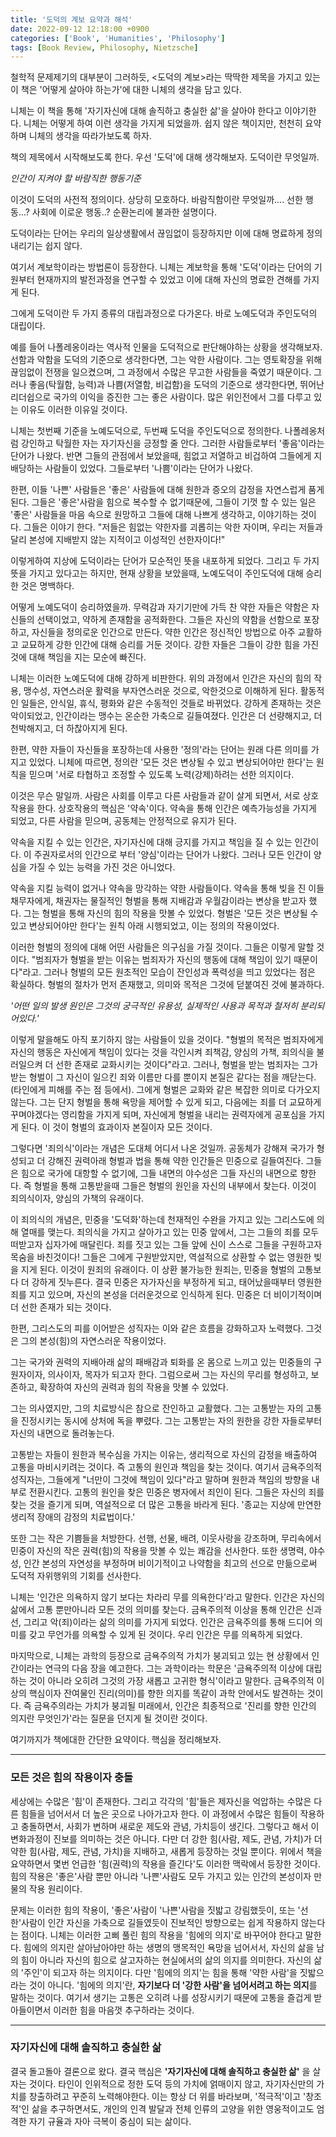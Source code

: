```yaml
---
title: '도덕의 계보 요약과 해석'
date: 2022-09-12 12:18:00 +0900
categories: ['Book', 'Humanities', 'Philosophy']
tags: [Book Review, Philosophy, Nietzsche]
---
```




철학적 문제제기의 대부분이 그러하듯, <도덕의 계보>라는 딱딱한 제목을 가지고 있는 이 책은 '어떻게 살아야 하는가'에 대한 니체의 생각을 담고 있다.

  

니체는 이 책을 통해 '자기자신에 대해 솔직하고 충실한 삶'을 살아야 한다고 이야기한다. 니체는 어떻게 하여 이런 생각을 가지게 되었을까. 쉽지 않은 책이지만, 천천히 요약하며 니체의 생각을 따라가보도록 하자.

  

책의 제목에서 시작해보도록 한다. 우선 '도덕'에 대해 생각해보자. 도덕이란 무엇일까.

*인간이 지켜야 할 바람직한 행동기준*

  

이것이 도덕의 사전적 정의이다. 상당히 모호하다. 바람직함이란 무엇일까.... 선한 행동...? 사회에 이로운 행동..? 순환논리에 불과한 설명이다.

도덕이라는 단어는 우리의 일상생활에서 끊임없이 등장하지만 이에 대해 명료하게 정의내리기는 쉽지 않다.

  

여기서 계보학이라는 방법론이 등장한다. 니체는 계보학을 통해 '도덕'이라는 단어의 기원부터 현재까지의 발전과정을 연구할 수 있었고 이에 대해 자신의 명료한 견해를 가지게 된다.

  

그에게 도덕이란 두 가지 종류의 대립과정으로 다가온다. 바로 노예도덕과 주인도덕의 대립이다.

  

예를 들어 나폴레옹이라는 역사적 인물을 도덕적으로 판단해야하는 상황을 생각해보자. 선함과 악함을 도덕의 기준으로 생각한다면, 그는 악한 사람이다. 그는 영토확장을 위해 끊임없이 전쟁을 일으켰으며, 그 과정에서 수많은 무고한 사람들을 죽였기 때문이다. 그러나 좋음(탁월함, 능력)과 나쁨(저열함, 비겁함)을 도덕의 기준으로 생각한다면, 뛰어난 리더쉽으로 국가의 이익을 증진한 그는 좋은 사람이다. 많은 위인전에서 그를 다루고 있는 이유도 이러한 이유일 것이다.

  

니체는 첫번째 기준을 노예도덕으로, 두번째 도덕을 주인도덕으로 정의한다. 나폴레옹처럼 강인하고 탁월한 자는 자기자신을 긍정할 줄 안다. 그러한 사람들로부터 '좋음'이라는 단어가 나왔다. 반면 그들의 관점에서 보았을때, 힘없고 저열하고 비겁하여 그들에게 지배당하는 사람들이 있었다. 그들로부터 '나쁨'이라는 단어가 나왔다.

  

한편, 이들 '나쁜' 사람들은 '좋은' 사람들에 대해 원한과 증오의 감정을 자연스럽게 품게 된다. 그들은 '좋은'사람을 힘으로 복수할 수 없기때문에, 그들이 기껏 할 수 있는 일은 '좋은' 사람들을 마음 속으로 원망하고 그들에 대해 나쁘게 생각하고, 이야기하는 것이다. 그들은 이야기 한다. "저들은 힘없는 약한자를 괴롭히는 악한 자이며, 우리는 저들과 달리 본성에 지배받지 않는 지적이고 이성적인 선한자이다!"

  

이렇게하여 지상에 도덕이라는 단어가 모순적인 뜻을 내포하게 되었다. 그리고 두 가지 뜻을 가지고 있다고는 하지만, 현재 상황을 보았을때, 노예도덕이 주인도덕에 대해 승리한 것은 명백하다.

  

어떻게 노예도덕이 승리하였을까. 무력감과 자기기만에 가득 찬 약한 자들은 약함은 자신들의 선택이었고, 약하게 존재함을 공적화한다. 그들은 자신의 약함을 선함으로 포장하고, 자신들을 정의로운 인간으로 만든다. 약한 인간은 정신적인 방법으로 아주 교활하고 교묘하게 강한 인간에 대해 승리를 거둔 것이다. 강한 자들은 그들이 강한 힘을 가진 것에 대해 책임을 지는 모순에 빠진다.

  

니체는 이러한 노예도덕에 대해 강하게 비판한다. 위의 과정에서 인간은 자신의 힘의 작용, 맹수성, 자연스러운 활력을 부자연스러운 것으로, 악한것으로 이해하게 된다. 활동적인 일들은, 안식일, 휴식, 평화와 같은 수동적인 것들로 바뀌었다. 강하게 존재하는 것은 악이되었고, 인간이라는 맹수는 온순한 가축으로 길들여졌다. 인간은 더 선량해지고, 더 천박해지고, 더 하찮아지게 된다.

  

한편, 약한 자들이 자신들을 포장하는데 사용한 '정의'라는 단어는 원래 다른 의미를 가지고 있었다. 니체에 따르면, 정의란 '모든 것은 변상될 수 있고 변상되어야만 한다'는 원칙을 믿으며 '서로 타협하고 조정할 수 있도록 노력(강제)하려는 선한 의지이다.

  

이것은 무슨 말일까. 사람은 사회를 이루고 다른 사람들과 같이 살게 되면서, 서로 상호작용을 한다. 상호작용의 핵심은 '약속'이다. 약속을 통해 인간은 예측가능성을 가지게 되었고, 다른 사람을 믿으며, 공동체는 안정적으로 유지가 된다.

  

약속을 지킬 수 있는 인간은, 자기자신에 대해 긍지를 가지고 책임을 질 수 있는 인간이다. 이 주권자로서의 인간으로 부터 '양심'이라는 단어가 나왔다. 그러나 모든 인간이 양심을 가질 수 있는 능력을 가진 것은 아니었다.

  

약속을 지킬 능력이 없거나 약속을 망각하는 약한 사람들이다. 약속을 통해 빚을 진 이들 채무자에게, 채권자는 물질적인 형벌을 통해 지배감과 우월감이라는 변상을 받고자 했다. 그는 형벌을 통해 자신의 힘의 작용을 맛볼 수 있었다. 형벌은 '모든 것은 변상될 수 있고 변상되어야만 한다'는 원칙 아래 시행되었고, 이는 정의의 작용이었다.

  

이러한 형벌의 정의에 대해 어떤 사람들은 의구심을 가질 것이다. 그들은 이렇게 말할 것이다. "범죄자가 형벌을 받는 이유는 범죄자가 자신의 행동에 대해 책임이 있기 때문이다"라고. 그러나 형벌의 모든 원초적인 모습이 잔인성과 폭력성을 띄고 있었다는 점은 확실하다. 형벌의 절차가 먼저 존재했고, 의미와 목적은 그것에 덛붙여진 것에 불과하다.

*'어떤 일의 발생 원인은 그것의 궁극적인 유용성, 실제적인 사용과 목적과 철저히 분리되어있다.'*

  

이렇게 말을해도 아직 포기하지 않는 사람들이 있을 것이다. "형벌의 목적은 범죄자에게 자신의 행동은 자신에게 책임이 있다는 것을 각인시켜 죄책감, 양심의 가책, 죄의식을 불러일으켜 더 선한 존재로 교화시키는 것이다"라고. 그러나, 형벌을 받는 범죄자는 그가 받는 형벌이 그 자신이 일으킨 죄와 이름만 다를 뿐이지 본질은 같다는 점을 깨닫는다. (타인에게 피해를 주는 점 등에서). 그에게 형벌은 교화와 같은 복잡한 의미로 다가오지 않는다. 그는 단지 형벌을 통해 욕망을 제어할 수 있게 되고, 다음에는 죄를 더 교묘하게 꾸며야겠다는 영리함을 가지게 되며, 자신에게 형벌을 내리는 권력자에게 공포심을 가지게 된다. 이 것이 형벌의 효과이자 본질이자 모든 것이다.

  

그렇다면 '죄의식'이라는 개념은 도대체 어디서 나온 것일까. 공동체가 강해져 국가가 형성되고 더 강해진 권력아래 형벌과 법을 통해 약한 인간들은 민중으로 길들여진다. 그들은 힘으로 국가에 대항할 수 없기에, 그들 내면의 야수성은 그들 자신의 내면으로 향한다. 즉 형벌을 통해 고통받을때 그들은 형벌의 원인을 자신의 내부에서 찾는다. 이것이 죄의식이자, 양심의 가책의 유래이다.

  

이 죄의식의 개념은, 민중을 '도덕화'하는데 천재적인 수완을 가지고 있는 그리스도에 의해 열매를 맺는다. 죄의식을 가지고 살아가고 있는 민중 앞에서, 그는 그들의 죄를 모두 떠받고자 십자가에 매달린다. 죄를 짓고 있는 그들 앞에 신이 스스로 그들을 구원하고자 목숨을 바친것이다! 그들은 그에게 구원받았지만, 역설적으로 상환할 수 없는 영원한 빚을 지게 된다. 이것이 원죄의 유래이다. 이 상환 불가능한 원죄는, 민중을 형벌의 고통보다 더 강하게 짓누른다. 결국 민중은 자가자신을 부정하게 되고, 태어났을때부터 영원한 죄를 지고 있으며, 자신의 본성을 더러운것으로 인식하게 된다. 민중은 더 비이기적이며 더 선한 존재가 되는 것이다.

  

한편, 그리스도의 피를 이어받은 성직자는 이와 같은 흐름을 강화하고자 노력했다. 그것은 그의 본성(힘)의 자연스러운 작용이었다.

  

그는 국가와 권력의 지배아래 삶의 패배감과 퇴화를 온 몸으로 느끼고 있는 민중들의 구원자이자, 의사이자, 목자가 되고자 한다. 그럼으로써 그는 자신의 무리를 형성하고, 보존하고, 확장하여 자신의 권력과 힘의 작용을 맛볼 수 있었다.

  

그는 의사였지만, 그의 치료방식은 참으로 잔인하고 교활했다. 그는 고통받는 자의 고통을 진정시키는 동시에 상처에 독을 뿌렸다. 그는 고통받는 자의 원한을 강한 자들로부터 자신의 내면으로 돌려놓는다.

  

고통받는 자들이 원한과 복수심을 가지는 이유는, 생리적으로 자신의 감정을 배출하여 고통을 마비시키려는 것이다. 즉 고통의 원인과 책임을 찾는 것이다. 여기서 금욕주의적 성직자는, 그들에게 "너만이 그것에 책임이 있다"라고 말하며 원한과 책임의 방향을 내부로 전환시킨다. 고통의 원인을 찾은 민중은 병자에서 죄인이 된다. 그들은 자신의 죄를 찾는 것을 즐기게 되며, 역설적으로 더 많은 고통을 바라게 된다. '종교는 지상에 만연한 생리적 장애의 감정의 치료법이다.'

  

또한 그는 작은 기쁨들을 처방한다. 선행, 선물, 배려, 이웃사랑을 강조하며, 무리속에서 민중이 자신의 작은 권력(힘)의 작용을 맛볼 수 있는 쾌감을 선사한다. 또한 생명력, 야수성, 인간 본성의 자연성을 부정하며 비이기적이고 나약함을 최고의 선으로 만듦으로써 도덕적 자위행위의 기회를 선사한다.

  

니체는 '인간은 의욕하지 않기 보다는 차라리 무를 의욕한다'라고 말한다. 인간은 자신의 삶에서 고통 뿐만아니라 모든 것의 의미를 찾는다. 금욕주의적 이상을 통해 인간은 신과 선, 그리고 악(죄)이라는 삶의 의미를 가지게 되었다. 인간은 금욕주의를 통해 드디어 의미를 갖고 무언가를 의욕할 수 있게 된 것이다. 우리 인간은 무를 의욕하게 되었다.

  

마지막으로, 니체는 과학의 등장으로 금욕주의적 가치가 붕괴되고 있는 현 상황에서 인간이라는 연극의 다음 장을 예고한다. 그는 과학이라는 학문은 '금욕주의적 이상에 대립하는 것이 아니라 오히려 그것의 가장 새롭고 고귀한 형식'이라고 말한다. 금욕주의적 이상의 핵심이자 잔여물인 진리(의미)를 향한 의지를 똑같이 과학 안에서도 발견하는 것이다. 즉 금욕주의라는 가치가 붕괴될 미래에서, 인간은 최종적으로 '진리를 향한 인간의 의지란 무엇인가'라는 질문을 던지게 될 것이란 것이다.

  

여기까지가 책에대한 간단한 요약이다. 핵심을 정리해보자.

---

### 모든 것은 힘의 작용이자 충돌
세상에는 수많은 '힘'이 존재한다. 그리고 각각의 '힘'들은 제자신을 억압하는 수많은 다른 힘들을 넘어서서 더 높은 곳으로 나아가고자 한다. 이 과정에서 수많은 힘들이 작용하고 충돌하면서, 사회가 변하며 새로운 제도와 관념, 가치등이 생긴다. 그렇다고 해서 이 변화과정이 진보를 의미하는 것은 아니다. 다만 더 강한 힘(사람, 제도, 관념, 가치)가 더 약한 힘(사람, 제도, 관념, 가치)을 지배하고, 새롭게 등장하는 것일 뿐이다. 위에서 책을 요약하면서 몇번 언급한 '힘(권력)의 작용을 즐긴다'도 이러한 맥락에서 등장한 것이다. 힘의 작용은 '좋은'사람 뿐만 아니라 '나쁜'사람도 모두 가지고 있는 인간의 본성이자 만물의 작용 원리이다. 




문제는 이러한 힘의 작용이, '좋은'사람이 '나쁜'사람을 짓밟고 강림했듯이, 또는 '선한'사람이 인간 자신을 가축으로 길들였듯이 진보적인 방향으로는 쉽게 작용하지 않는다는 점이다. 니체는 이러한 고삐 풀린 힘의 작용을 '힘에의 의지'로 바꾸어야 한다고 말한다. 힘에의 의지란 살아남아야만 하는 생명의 맹목적인 욕망을 넘어서서, 자신의 삶을 남의 힘이 아니라 자신의 힘으로 살고자하는 현실에서의 삶의 의지를 의미한다. 자신의 삶의 '주인'이 되고자 하는 의지이다. 다만 '힘에의 의지'는 힘을 통해 '약한 사람'을 짓밟으라는 것이 아니다. '힘에의 의지'란, **자기보다 더 '강한 사람'을 넘어서려고 하는 의지**를 말하는 것이다. 여기서 생기는 고통은 오히려 나를 성장시키기 때문에 고통을 즐겁게 받아들이면서 이러한 힘을 마음껏 추구하라는 것이다.


---

### 자기자신에 대해 솔직하고 충실한 삶
결국 돌고돌아 결론으로 왔다. 결국 핵심은 **'자기자신에 대해 솔직하고 충실한 삶'** 을 살자는 것이다. 타인이 인위적으로 정한 도덕 등의 가치에 얽매이지 않고, 자기자신만의 가치를 창출하려고 꾸준히 노력해야한다. 이는 항상 더 위를 바라보며, '적극적'이고 '창조적'인 삶을 추구하면서도, 개인의 인격 발달과 전체 인류의 고양을 위한 영웅적이고도 엄격한 자기 규율과 자아 극복이 중심이 되는 삶이다. 